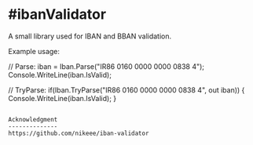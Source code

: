 #ibanValidator
==============

A small library used for IBAN and BBAN validation.

Example usage:

// Parse:
iban = Iban.Parse("IR86 0160 0000 0000 0838 4");
Console.WriteLine(iban.IsValid);

// TryParse:
if(Iban.TryParse("IR86 0160 0000 0000 0838 4", out iban))
{
    Console.WriteLine(iban.IsValid);
}
```

Acknowledgment
--------------
https://github.com/nikeee/iban-validator
